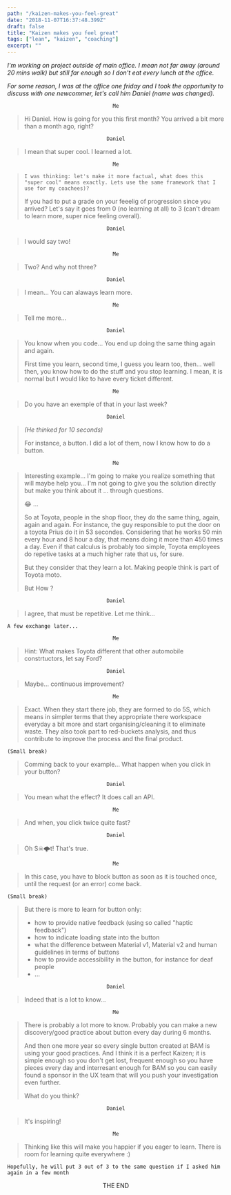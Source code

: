 ```yaml
---
path: "/kaizen-makes-you-feel-great"
date: "2018-11-07T16:37:48.399Z"
draft: false
title: "Kaizen makes you feel great"
tags: ["lean", "kaizen", "coaching"]
excerpt: ""
---
```


_I'm working on project outside of main office. I mean not far away (around 20
mins walk) but still far enough so I don't eat every lunch at the office._

_For some reason, I was at the office one friday and I took the opportunity to
discuss with one newcommer, let's call him Daniel (name was changed)._

<center><code>Me</code></center>

> Hi Daniel. How is going for you this first month? You arrived a bit more than
> a month ago, right?

<center><code>Daniel</code></center>

> I mean that super cool. I learned a lot.

<center><code>Me</code></center>

> `I was thinking: let's make it more factual, what does this "super cool" means exactly. Lets use the same framework that I use for my coachees)?`
>
> If you had to put a grade on your feeelig of progression since you arrived?
> Let's say it goes from 0 (no learning at all) to 3 (can't dream to learn more,
> super nice feeling overall).

<center><code>Daniel</code></center>

> I would say two!

<center><code>Me</code></center>

> Two? And why not three?

<center><code>Daniel</code></center>

> I mean... You can alaways learn more.

<center><code>Me</code></center>

> Tell me more...

<center><code>Daniel</code></center>

> You know when you code... You end up doing the same thing again and again.
>
> First time you learn, second time, I guess you learn too, then... well then,
> you know how to do the stuff and you stop learning. I mean, it is normal but I
> would like to have every ticket different.

<center><code>Me</code></center>

> Do you have an exemple of that in your last week?

<center><code>Daniel</code></center>

> _(He thinked for 10 seconds)_
>
> For instance, a button. I did a lot of them, now I know how to do a button.

<center><code>Me</code></center>

> Interesting example... I'm going to make you realize something that will maybe
> help you... I'm not going to give you the solution directly but make you think
> about it ... through questions.
>
> 😂 ...
>
> So at Toyota, people in the shop floor, they do the same thing, again, again
> and again. For instance, the guy responsible to put the door on a toyota Prius
> do it in 53 secondes. Considering that he works 50 min every hour and 8 hour a
> day, that means doing it more than 450 times a day. Even if that calculus is
> probably too simple, Toyota employees do repetive tasks at a much higher rate
> that us, for sure.
>
> But they consider that they learn a lot. Making people think is part of Toyota
> moto.
>
> But How ?

<center><code>Daniel</code></center>

> I agree, that must be repetitive. Let me think...

`A few exchange later...`

<center><code>Me</code></center>

> Hint: What makes Toyota different that other automobile constrtuctors, let say
> Ford?

<center><code>Daniel</code></center>

> Maybe... continuous improvement?

<center><code>Me</code></center>

> Exact. When they start there job, they are formed to do 5S, which means in
> simpler terms that they appropriate there workspace everyday a bit more and
> start organising/cleaning it to eliminate waste. They also took part to
> red-buckets analysis, and thus contribute to improve the process and the final
> product.

`(Small break)`

> Comming back to your example... What happen when you click in your button?

<center><code>Daniel</code></center>

> You mean what the effect? It does call an API.

<center><code>Me</code></center>

> And when, you click twice quite fast?

<center><code>Daniel</code></center>

> Oh S☠🌩t! That's true.

<center><code>Me</code></center>

> In this case, you have to block button as soon as it is touched once, until
> the request (or an error) come back.

`(Small break)`

> But there is more to learn for button only:
>
> - how to provide native feedback (using so called "haptic feedback")
> - how to indicate loading state into the button
> - what the difference between Material v1, Material v2 and human guidelines in
>   terms of buttons
> - how to provide accessibility in the button, for instance for deaf people
> - ...

<center><code>Daniel</code></center>

> Indeed that is a lot to know...

<center><code>Me</code></center>

> There is probably a lot more to know. Probably you can make a new
> discovery/good practice about button every day during 6 months.
>
> And then one more year so every single button created at BAM is using your
> good practices. And I think it is a perfect Kaizen; it is simple enough so you
> don't get lost, frequent enough so you have pieces every day and interresant
> enough for BAM so you can easily found a sponsor in the UX team that will you
> push your investigation even further.
>
> What do you think?

<center><code>Daniel</code></center>

> It's inspiring!

<center><code>Me</code></center>

> Thinking like this will make you happier if you eager to learn. There is room
> for learning quite everywhere :)

`Hopefully, he will put 3 out of 3 to the same question if I asked him again in a few month`

<center>THE END</center>
